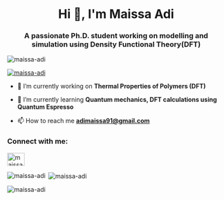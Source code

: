 <h1 align="center">Hi 👋, I'm Maissa Adi</h1>
<h3 align="center">A passionate Ph.D. student working on modelling and simulation using Density Functional Theory(DFT)</h3>

<p align="left"> <img src="https://komarev.com/ghpvc/?username=maissa-adi&label=Profile%20views&color=0e75b6&style=flat" alt="maissa-adi" /> </p>

<p align="left"> <a href="https://github.com/ryo-ma/github-profile-trophy"><img src="https://github-profile-trophy.vercel.app/?username=maissa-adi" alt="maissa-adi" /></a> </p>

- 🔭 I’m currently working on **Thermal Properties of Polymers (DFT)**

- 🌱 I’m currently learning **Quantum mechanics, DFT calculations using Quantum Espresso**

- 📫 How to reach me **adimaissa91@gmail.com**

<h3 align="left">Connect with me:</h3>
<p align="left">

<a href="https://stackoverflow.com/users/maissa-adi" target="blank"><img align="center" src="https://raw.githubusercontent.com/rahuldkjain/github-profile-readme-generator/master/src/images/icons/Social/stack-overflow.svg" alt="maissa-adi" height="30" width="40" /></a>
</p>

<p><img align="left" src="https://github-readme-stats.vercel.app/api/top-langs?username=maissa-adi&show_icons=true&locale=en&layout=compact" alt="maissa-adi" /></p>

<p>&nbsp;<img align="center" src="https://github-readme-stats.vercel.app/api?username=maissa-adi&show_icons=true&locale=en" alt="maissa-adi" /></p>

<p><img align="center" src="https://github-readme-streak-stats.herokuapp.com/?user=maissa-adi&" alt="maissa-adi" /></p>
